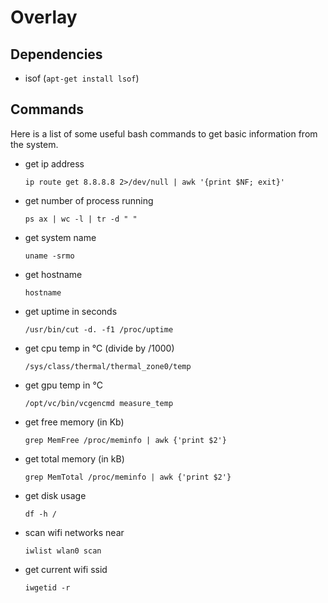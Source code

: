 # Overlay

## Dependencies

- isof (`apt-get install lsof`)

## Commands

Here is a list of some useful bash commands to get basic information from the system.

- get ip address

    `ip route get 8.8.8.8 2>/dev/null | awk '{print $NF; exit}'`

- get number of process running

    `ps ax | wc -l | tr -d " "`

- get system name

    `uname -srmo`

- get hostname

    `hostname`

- get uptime in seconds

    `/usr/bin/cut -d. -f1 /proc/uptime`

- get cpu temp in °C (divide by /1000)

    `/sys/class/thermal/thermal_zone0/temp`

- get gpu temp in °C

    `/opt/vc/bin/vcgencmd measure_temp`

- get free memory (in Kb)

    `grep MemFree /proc/meminfo | awk {'print $2'}`

- get total memory (in kB)

    `grep MemTotal /proc/meminfo | awk {'print $2'}`

- get disk usage

    `df -h /`

- scan wifi networks near

    `iwlist wlan0 scan`

- get current wifi ssid

    `iwgetid -r`
